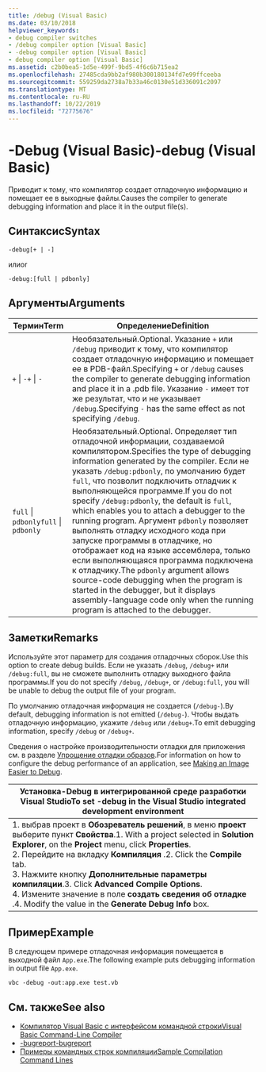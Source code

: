 ```yaml
---
title: /debug (Visual Basic)
ms.date: 03/10/2018
helpviewer_keywords:
- debug compiler switches
- /debug compiler option [Visual Basic]
- -debug compiler option [Visual Basic]
- debug compiler option [Visual Basic]
ms.assetid: c2b0bea5-1d5e-499f-9bd5-4f6c6b715ea2
ms.openlocfilehash: 27485cda9bb2af980b300180134fd7e99ffceeba
ms.sourcegitcommit: 559259da2738a7b33a46c0130e51d336091c2097
ms.translationtype: MT
ms.contentlocale: ru-RU
ms.lasthandoff: 10/22/2019
ms.locfileid: "72775676"
---
```

# <a name="-debug-visual-basic"></a><span data-ttu-id="ae559-102">-Debug (Visual Basic)</span><span class="sxs-lookup"><span data-stu-id="ae559-102">-debug (Visual Basic)</span></span>

<span data-ttu-id="ae559-103">Приводит к тому, что компилятор создает отладочную информацию и помещает ее в выходные файлы.</span><span class="sxs-lookup"><span data-stu-id="ae559-103">Causes the compiler to generate debugging information and place it in the output file(s).</span></span>

## <a name="syntax"></a><span data-ttu-id="ae559-104">Синтаксис</span><span class="sxs-lookup"><span data-stu-id="ae559-104">Syntax</span></span>

```console
-debug[+ | -]
```

<span data-ttu-id="ae559-105">или</span><span class="sxs-lookup"><span data-stu-id="ae559-105">or</span></span>

```console
-debug:[full | pdbonly]
```

## <a name="arguments"></a><span data-ttu-id="ae559-106">Аргументы</span><span class="sxs-lookup"><span data-stu-id="ae559-106">Arguments</span></span>

|<span data-ttu-id="ae559-107">Термин</span><span class="sxs-lookup"><span data-stu-id="ae559-107">Term</span></span>|<span data-ttu-id="ae559-108">Определение</span><span class="sxs-lookup"><span data-stu-id="ae559-108">Definition</span></span>|
|---|---|
|<span data-ttu-id="ae559-109">`+` &#124; `-`</span><span class="sxs-lookup"><span data-stu-id="ae559-109">`+` &#124; `-`</span></span>|<span data-ttu-id="ae559-110">Необязательный.</span><span class="sxs-lookup"><span data-stu-id="ae559-110">Optional.</span></span> <span data-ttu-id="ae559-111">Указание `+` или `/debug` приводит к тому, что компилятор создает отладочную информацию и помещает ее в PDB-файл.</span><span class="sxs-lookup"><span data-stu-id="ae559-111">Specifying `+` or `/debug` causes the compiler to generate debugging information and place it in a .pdb file.</span></span> <span data-ttu-id="ae559-112">Указание `-` имеет тот же результат, что и не указывает `/debug`.</span><span class="sxs-lookup"><span data-stu-id="ae559-112">Specifying `-` has the same effect as not specifying `/debug`.</span></span>|
|<span data-ttu-id="ae559-113">`full` &#124; `pdbonly`</span><span class="sxs-lookup"><span data-stu-id="ae559-113">`full` &#124; `pdbonly`</span></span>|<span data-ttu-id="ae559-114">Необязательный.</span><span class="sxs-lookup"><span data-stu-id="ae559-114">Optional.</span></span> <span data-ttu-id="ae559-115">Определяет тип отладочной информации, создаваемой компилятором.</span><span class="sxs-lookup"><span data-stu-id="ae559-115">Specifies the type of debugging information generated by the compiler.</span></span> <span data-ttu-id="ae559-116">Если не указать `/debug:pdbonly`, по умолчанию будет `full`, что позволит подключить отладчик к выполняющейся программе.</span><span class="sxs-lookup"><span data-stu-id="ae559-116">If you do not specify `/debug:pdbonly`, the default is `full`, which enables you to attach a debugger to the running program.</span></span> <span data-ttu-id="ae559-117">Аргумент `pdbonly` позволяет выполнять отладку исходного кода при запуске программы в отладчике, но отображает код на языке ассемблера, только если выполняющаяся программа подключена к отладчику.</span><span class="sxs-lookup"><span data-stu-id="ae559-117">The `pdbonly` argument allows source-code debugging when the program is started in the debugger, but it displays assembly-language code only when the running program is attached to the debugger.</span></span>|

## <a name="remarks"></a><span data-ttu-id="ae559-118">Заметки</span><span class="sxs-lookup"><span data-stu-id="ae559-118">Remarks</span></span>

<span data-ttu-id="ae559-119">Используйте этот параметр для создания отладочных сборок.</span><span class="sxs-lookup"><span data-stu-id="ae559-119">Use this option to create debug builds.</span></span> <span data-ttu-id="ae559-120">Если не указать `/debug`, `/debug+` или `/debug:full`, вы не сможете выполнить отладку выходного файла программы.</span><span class="sxs-lookup"><span data-stu-id="ae559-120">If you do not specify `/debug`, `/debug+`, or `/debug:full`, you will be unable to debug the output file of your program.</span></span>

<span data-ttu-id="ae559-121">По умолчанию отладочная информация не создается (`/debug-`).</span><span class="sxs-lookup"><span data-stu-id="ae559-121">By default, debugging information is not emitted (`/debug-`).</span></span> <span data-ttu-id="ae559-122">Чтобы выдать отладочную информацию, укажите `/debug` или `/debug+`.</span><span class="sxs-lookup"><span data-stu-id="ae559-122">To emit debugging information, specify `/debug` or `/debug+`.</span></span>

<span data-ttu-id="ae559-123">Сведения о настройке производительности отладки для приложения см. в разделе [Упрощение отладки образов](../../../framework/debug-trace-profile/making-an-image-easier-to-debug.md).</span><span class="sxs-lookup"><span data-stu-id="ae559-123">For information on how to configure the debug performance of an application, see [Making an Image Easier to Debug](../../../framework/debug-trace-profile/making-an-image-easier-to-debug.md).</span></span>

|<span data-ttu-id="ae559-124">Установка-Debug в интегрированной среде разработки Visual Studio</span><span class="sxs-lookup"><span data-stu-id="ae559-124">To set -debug in the Visual Studio integrated development environment</span></span>|
|---|
|<span data-ttu-id="ae559-125">1. выбрав проект в **Обозреватель решений**, в меню **проект** выберите пункт **Свойства**.</span><span class="sxs-lookup"><span data-stu-id="ae559-125">1.  With a project selected in **Solution Explorer**, on the **Project** menu, click **Properties**.</span></span> <br /><span data-ttu-id="ae559-126">2. Перейдите на вкладку **Компиляция** .</span><span class="sxs-lookup"><span data-stu-id="ae559-126">2.  Click the **Compile** tab.</span></span><br /><span data-ttu-id="ae559-127">3. Нажмите кнопку **Дополнительные параметры компиляции**.</span><span class="sxs-lookup"><span data-stu-id="ae559-127">3.  Click **Advanced Compile Options**.</span></span><br /><span data-ttu-id="ae559-128">4. Измените значение в поле **создать сведения об отладке** .</span><span class="sxs-lookup"><span data-stu-id="ae559-128">4.  Modify the value in the **Generate Debug Info** box.</span></span>|

## <a name="example"></a><span data-ttu-id="ae559-129">Пример</span><span class="sxs-lookup"><span data-stu-id="ae559-129">Example</span></span>

<span data-ttu-id="ae559-130">В следующем примере отладочная информация помещается в выходной файл `App.exe`.</span><span class="sxs-lookup"><span data-stu-id="ae559-130">The following example puts debugging information in output file `App.exe`.</span></span>

```console
vbc -debug -out:app.exe test.vb
```

## <a name="see-also"></a><span data-ttu-id="ae559-131">См. также</span><span class="sxs-lookup"><span data-stu-id="ae559-131">See also</span></span>

- [<span data-ttu-id="ae559-132">Компилятор Visual Basic с интерфейсом командной строки</span><span class="sxs-lookup"><span data-stu-id="ae559-132">Visual Basic Command-Line Compiler</span></span>](../../../visual-basic/reference/command-line-compiler/index.md)
- [<span data-ttu-id="ae559-133">-bugreport</span><span class="sxs-lookup"><span data-stu-id="ae559-133">-bugreport</span></span>](../../../visual-basic/reference/command-line-compiler/bugreport.md)
- [<span data-ttu-id="ae559-134">Примеры командных строк компиляции</span><span class="sxs-lookup"><span data-stu-id="ae559-134">Sample Compilation Command Lines</span></span>](../../../visual-basic/reference/command-line-compiler/sample-compilation-command-lines.md)

